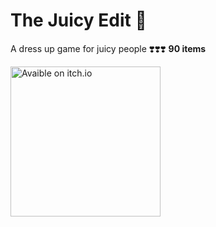 # The Juicy Edit 🎨
A dress up game for juicy people ❣️❣️❣️
**90 items**

<a href="https://lajbel.itch.io/the-juicy-edit"><img width="240" src="http://jessemillar.github.io/available-on-itchio-badge/badge-bw.png" alt="Avaible on itch.io"></a>